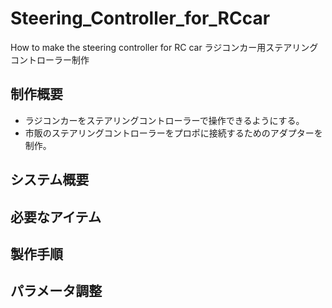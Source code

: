 # Steering_Controller_for_RCcar
How to make the steering controller for RC car
ラジコンカー用ステアリングコントローラー制作
## 制作概要
* ラジコンカーをステアリングコントローラーで操作できるようにする。
* 市販のステアリングコントローラーをプロポに接続するためのアダプターを制作。
## システム概要



## 必要なアイテム
## 製作手順
## パラメータ調整
